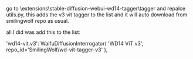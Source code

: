 go to \extensions\stable-diffusion-webui-wd14-tagger\tagger and repalce utils.py, this adds the v3 vit tagger to the list and it will auto download from smilingwolf repo as usual.

all I did was add this to the list:

'wd14-vit.v3': WaifuDiffusionInterrogator(
        'WD14 ViT v3',
        repo_id='SmilingWolf/wd-vit-tagger-v3'
    ),



